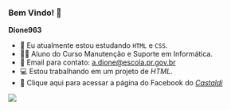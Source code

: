 ### Bem Vindo! 👋


**Dione963**

- 🔭 Eu atualmente estou estudando `HTML` e `CSS`.
- 👨‍🎓 Aluno do Curso Manutenção e Suporte em Informática.
- 📧 Email para contato: a.dione@escola.pr.gov.br
- 💻 Estou trabalhando em um projeto de _HTML_.
- 🏫 Clique aqui para acessar a página do Facebook do _[Castaldi](https://web.facebook.com/ceepcastaldi/?locale=pt_BR&_rdc=1&_rdr)_
  
![](https://media.tenor.com/60s1c6i6PpYAAAAC/wearelegend.gif)

